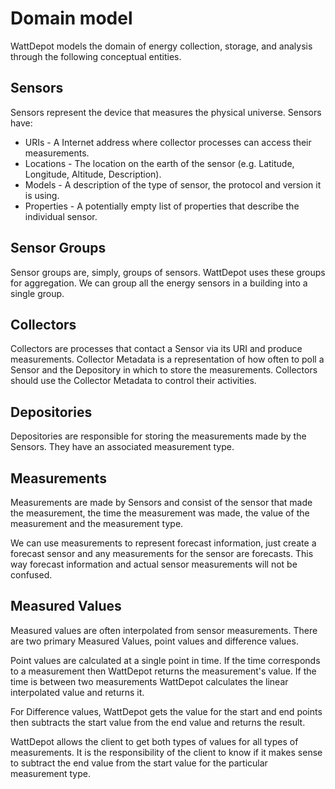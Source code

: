 # Domain model

WattDepot models the domain of energy collection, storage, and analysis through the following
conceptual entities.

## <a name="sensors"></a> Sensors

Sensors represent the device that measures the physical universe. Sensors have:
* URIs - A Internet address where collector processes can access their measurements. 
* Locations - The location on the earth of the sensor (e.g. Latitude, Longitude, Altitude, Description).
* Models - A description of the type of sensor, the protocol and version it is using.
* Properties - A potentially empty list of properties that describe the individual sensor.

## <a name="sensorgroups"></a> Sensor Groups

Sensor groups are, simply, groups of sensors. WattDepot uses these groups for aggregation. We can
group all the energy sensors in a building into a single group.

## <a name="collectors"></a> Collectors

Collectors are processes that contact a Sensor via its URI and produce measurements. Collector
Metadata is a representation of how often to poll a Sensor and the Depository in which to store the
measurements. Collectors should use the Collector Metadata to control their activities.

## <a name="depositories"></a> Depositories

Depositories are responsible for storing the measurements made by the Sensors. They have an
associated measurement type.

## <a name="measurements"></a> Measurements

Measurements are made by Sensors and consist of the sensor that made the measurement, the time the
measurement was made, the value of the measurement and the measurement type.

We can use measurements to represent forecast information, just create a forecast sensor and any
measurements for the sensor are forecasts. This way forecast information and actual sensor
measurements will not be confused.

## <a name="measuredvalues"></a> Measured Values

Measured values are often interpolated from sensor measurements. There are two primary Measured
Values, point values and difference values.

Point values are calculated at a single point in time. If the time corresponds to a measurement
then WattDepot returns the measurement's value. If the time is between two measurements WattDepot
calculates the linear interpolated value and returns it.

For Difference values, WattDepot gets the value for the start and end points then subtracts the
start value from the end value and returns the result.

WattDepot allows the client to get both types of values for all types of measurements. It is the
responsibility of the client to know if it makes sense to subtract the end value from the start
value for the particular measurement type.
